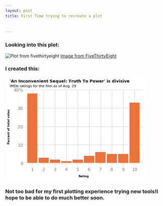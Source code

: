 ```yaml
---
layout: post
title: First Time trying to recreate a plot


---
```


### Looking into this plot: 

![Plot from fivethirtyeight](https://fivethirtyeight.com/wp-content/uploads/2017/09/mehtahickey-inconvenient-0830-1.png)
[Image from FiveThirtyEight](https://fivethirtyeight.com/)


### I created this:

![My plot](img/plot%20recreation.png)

### Not too bad for my first plotting experience trying new tools!I hope to be able to do much better soon. 
